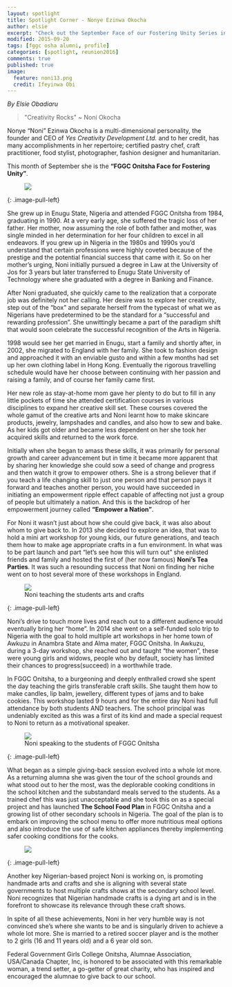 ```yaml
---
layout: spotlight
title: Spotlight Corner - Nonye Ezinwa Okocha
author: elsie
excerpt: "Check out the September Face of our Fostering Unity Series in the Spotlight Corner featuring Nonye 'Noni' Ezinwa Okocha, Class of 90."
modified: 2015-09-20
tags: [fggc osha alumni, profile]
categories: [spotlight, reunion2016]
comments: true
published: true
image:
  feature: noni13.png
  credit: Ifeyinwa Obi
---
```

*By Elsie Obadiaru*

> "Creativity Rocks" ~ Noni Okocha

Nonye “Noni” Ezinwa Okocha is a multi-dimensional personality, the founder and CEO of *Yes Creativity Development Ltd.* and to her credit, has many accomplishments in her repertoire; certified pastry chef, craft practitioner, food stylist, photographer, fashion designer and humanitarian.

This month of September she is the **“FGGC Onitsha Face for Fostering Unity”**. 
<figure>
	<a href="{{ site.url }}/images/nonye/nonigrouppic.jpg"><img src="{{ site.url }}/images/nonye/nonigrouppic.jpg"></a>
</figure>
{: .image-pull-left}

She grew up in Enugu State, Nigeria and attended FGGC Onitsha from 1984, graduating in 1990. At a very early age, she suffered the tragic loss of her father. Her mother, now assuming the role of both father and mother, was single minded in her determination for her four children to excel in all endeavors. If you grew up in Nigeria in the 1980s and 1990s you’d understand that certain professions were highly coveted because of the prestige and the potential financial success that came with it. So on her mother’s urging, Noni initially pursued a degree in Law at the University of Jos for 3 years but later transferred to Enugu State University of Technology where she graduated with a degree in Banking and Finance.   

After Noni graduated, she quickly came to the realization that a corporate job was definitely not her calling. Her desire was to explore her creativity, step out of the “box" and separate herself from the typecast of what we as Nigerians have predetermined to be the standard for a “successful and rewarding profession”. She unwittingly became a part of the paradigm shift that would soon celebrate the successful recognition of the Arts in Nigeria.  

1998 would see her get married in Enugu, start a family and shortly after, in 2002, she migrated to England with her family. She took to fashion design and approached it with an enviable gusto and within a few months had set up her own clothing label in Hong Kong. Eventually the rigorous travelling schedule would have her choose between continuing with her passion and raising a family, and of course her family came first. 

Her new role as stay-at-home mom gave her plenty to do but to fill in any little pockets of time she attended certification courses in various disciplines to expand her creative skill set. These courses covered the whole gamut of the creative arts and Noni learnt how to make skincare products, jewelry, lampshades and candles, and also how to sew and bake. As her kids got older and became less dependent on her she took her acquired skills and returned to the work force. 

Initially when she began to amass these skills, it was primarily for personal growth and career advancement but in time it became more apparent that by sharing her knowledge she could sow a seed of change and progress and then watch it grow to empower others. She is a strong believer that if you teach a life changing skill to just one person and that person pays it forward and teaches another person, you would have succeeded in initiating an empowerment ripple effect capable of affecting not just a group of people but ultimately a nation. And this is the backdrop of her empowerment journey called **“Empower a Nation”**.

For Noni it wasn’t just about how she could give back, it was also about whom to give back to. In 2013 she decided to explore an idea, that was to hold a mini art workshop for young kids, our future generations, and teach them how to make age appropriate crafts in a fun environment. In what was to be part launch and part “let’s see how this will turn out” she enlisted friends and family and hosted the first of (her now famous) **Noni’s Tea Parties**. It was such a resounding success that Noni on finding her niche went on to host several more of these workshops in England.
<figure>
	<a href="{{ site.url }}/images/nonye/noniaandc.jpg"><img src="{{ site.url }}/images/nonye/noniaandc.jpg"></a>
	<figcaption>Noni teaching the students arts and crafts</figcaption>
</figure>
{: .image-pull-left}

Noni’s drive to touch more lives and reach out to a different audience would eventually bring her “home”.  In 2014 she went on a self-funded solo trip to Nigeria with the goal to hold multiple art workshops in her home town of Awkuzu in Anambra State and Alma mater, FGGC Onitsha. In Awkuzu, during a 3-day workshop, she reached out and taught “the women”, these were young girls and widows, people who by default, society has limited their chances to progress(succeed) in a worthwhile trade. 

In FGGC Onitsha, to a burgeoning and deeply enthralled crowd she spent the day teaching the girls transferable craft skills. She taught them how to make candles, lip balm, jewellery, different types of jams and to bake cookies. This workshop lasted 9 hours and for the entire day Noni had full attendance by both students AND teachers. The school principal was undeniably excited as this was a first of its kind and made a special request to Noni to return as a motivational speaker. 
<figure>
	<a href="{{ site.url }}/images/nonye/nonispeech.jpg"><img src="{{ site.url }}/images/nonye/nonispeech.jpg"></a>
	<figcaption>Noni speaking to the students of FGGC Onitsha</figcaption>
</figure>
{: .image-pull-left}

What began as a simple giving-back session evolved into a whole lot more. As a returning alumna she was given the tour of the school grounds and what stood out to her the most, was the deplorable cooking conditions in the school kitchen and the substandard meals served to the students. As a trained chef this was just unacceptable and she took this on as a special project and has launched **The School Food Plan** in FGGC Onitsha and a growing list of other secondary schools in Nigeria. The goal of the plan is to embark on improving the school menu to offer more nutritious meal options and also introduce the use of safe kitchen appliances thereby implementing safer cooking conditions for the cooks. 
<figure>
	<a href="{{ site.url }}/images/nonye/noniyc2.png"><img src="{{ site.url }}/images/nonye/noniyc2.png"></a>
</figure>
{: .image-pull-left}

Another key Nigerian-based project Noni is working on, is promoting handmade arts and crafts and she is  aligning with several state governments to host multiple crafts shows at the secondary school level.  Noni recognizes that Nigerian handmade crafts is a dying art and is in the forefront to showcase its relevance through these craft shows. 

In spite of all these achievements, Noni in her very humble way is not convinced she’s where she wants to be and is singularly driven to achieve a whole lot more. She is married to a retired soccer player and is the mother to 2 girls (16 and 11 years old) and a 6 year old son.

Federal Government Girls College Onitsha, Alumnae Association, USA/Canada Chapter, Inc, is honored to be associated with this remarkable woman, a trend setter, a go-getter of great charity, who has inspired and encouraged the alumnae to give back to our school. 


